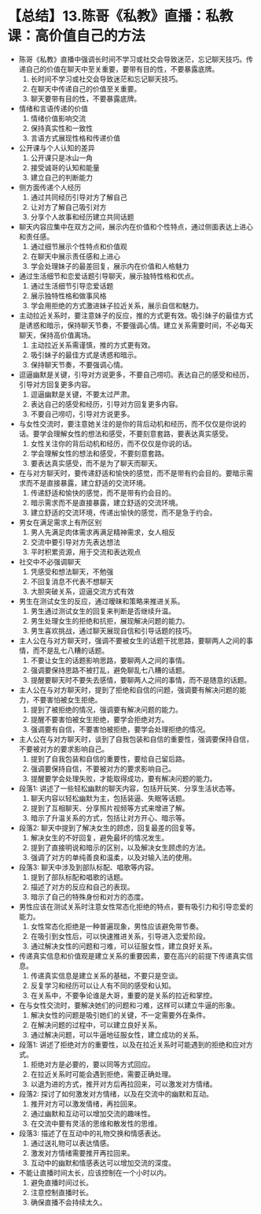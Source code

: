 # 【总结】13.陈哥《私教》直播：私教课：高价值自己的方法

-   陈哥《私教》直播中强调长时间不学习或社交会导致迷茫，忘记聊天技巧。传递自己的价值在聊天中至关重要，要带有目的性，不要暴露底牌。
    1.  长时间不学习或社交会导致迷茫和忘记聊天技巧。
    2.  在聊天中传递自己的价值至关重要。
    3.  聊天要带有目的性，不要暴露底牌。
-   情绪和言语传递的价值
    1.  情绪价值影响交流
    2.  保持真实性和一致性
    3.  言语方式展现性格和传递价值
-   公开课与个人认知的差异
    1.  公开课只是冰山一角
    2.  接受诚哥的认知和能量
    3.  建立自己的判断能力
-   侧方面传递个人经历
    1.  通过共同经历引导对方了解自己
    2.  让对方了解自己吸引对方
    3.  分享个人故事和经历建立共同话题
-   聊天内容应集中在双方之间，展示内在价值和个性特点，通过侧面表达上进心和责任感。
    1.  通过细节展示个性特点和价值观
    2.  在聊天中展示责任感和上进心
    3.  学会处理妹子的最差回复，展示内在价值和人格魅力
-   通过生活细节和恋爱话题引导聊天，展示独特性格和优点。
    1.  通过生活细节引导恋爱话题
    2.  展示独特性格和做事风格
    3.  学会用拒绝的方式激进妹子拉近关系，展示自信和魅力。
-   主动拉近关系时，要注意妹子的反应，推的方式更有效。吸引妹子的最佳方式是诱惑和暗示，保持聊天节奏，不要强调心情。建立关系需要时间，不必每天聊天，保持高价值离场。
    1.  主动拉近关系需谨慎，推的方式更有效。
    2.  吸引妹子的最佳方式是诱惑和暗示。
    3.  保持聊天节奏，不要强调心情。
-   逗逼幽默是关键，引导对方说更多，不要自己唠叨。表达自己的感受和经历，引导对方回复更多内容。
    1.  逗逼幽默是关键，不要太过严肃。
    2.  表达自己的感受和经历，引导对方回复更多内容。
    3.  不要自己唠叨，引导对方说更多。
-   与女性交流时，要注意她关注的是你的背后动机和经历，而不仅仅是你说的话。要学会理解女性的想法和感受，不要刻意套路，要表达真实感受。
    1.  女性关注你的背后动机和经历，而不仅仅是你说的话。
    2.  学会理解女性的想法和感受，不要刻意套路。
    3.  要表达真实感受，而不是为了聊天而聊天。
-   在与对方聊天时，要传递舒适和愉快的感觉，而不是带有约会目的。要暗示需求而不是直接暴露，建立舒适的交流环境。
    1.  传递舒适和愉快的感觉，而不是带有约会目的。
    2.  暗示需求而不是直接暴露，建立舒适的交流环境。
    3.  建立舒适的交流环境，传递出愉快的感觉，而不是急于约会。
-   男女在满足需求上有所区别
    1.  男人先满足肉体需求再满足精神需求，女人相反
    2.  交流中要引导对方先表达想法
    3.  平时积累资源，用于交流和表达观点
-   社交中不必强调聊天
    1.  凭感受和想法聊天，不勉强
    2.  不回复消息不代表不想聊天
    3.  大胆突破关系，逗逼交流方式有效
-   男生在测试女生的反应，通过暧昧和策略来推进关系。
    1.  男生通过测试女生的回复来判断是否继续升温。
    2.  男生处理女生的拒绝和抗拒，展现解决问题的能力。
    3.  男生喜欢挑战，通过聊天展现自信和引导话题的技巧。
-   主人公在与对方聊天时，强调不要被女生的话题干扰思路，要聊两人之间的事情，而不是乱七八糟的话题。
    1.  不要让女生的话题影响思路，要聊两人之间的事情。
    2.  强调要保持思路不被打乱，避免聊乱七八糟的话题。
    3.  提醒要聊天时不要失去感情，要聊两人之间的事情，而不是随意的话题。
-   主人公在与对方聊天时，提到了拒绝和自信的问题，强调要有解决问题的能力，不要害怕被女生拒绝。
    1.  提到了被拒绝的情况，强调要有解决问题的能力。
    2.  提醒不要害怕被女生拒绝，要学会拒绝对方。
    3.  强调要有自信，不要害怕被拒绝，要学会处理拒绝的情况。
-   主人公在与对方聊天时，谈到了自我包装和自信的重要性，强调要保持自信，不要被对方的要求影响自己。
    1.  提到了自我包装和自信的重要性，要给自己留后路。
    2.  强调要保持自信，不要被对方的要求影响自己。
    3.  提醒要学会处理失败，才能取得成功，要有解决问题的能力。
-   段落1: 讲述了一些轻松幽默的聊天内容，包括开玩笑、分享生活状态等。
    1.  聊天内容以轻松幽默为主，包括装逼、失眠等话题。
    2.  提到了互相聊天、分享照片视频等方式来增进了解。
    3.  暗示了升温关系的方式，包括让对方开心、暗示等。
-   段落2: 聊天中提到了解决女生的顾虑，回复最差的回复等。
    1.  解决女生的不好回复，避免最坏的情况发生。
    2.  提到了直接明说和暗示的区别，以及解决女生顾虑的方法。
    3.  强调了对方的单纯善良和温柔，以及对输入法的使用。
-   段落3: 聊天中涉及到部队标配、唱歌等内容。
    1.  提到了部队标配和唱歌的话题。
    2.  描述了对方的反应和自己的表现。
    3.  暗示了自己的特殊身份和对方的态度。
-   男性应该在测试关系时注意女性常态化拒绝的特点，要有吸引力和引导恋爱的能力。
    1.  女性常态化拒绝是一种普遍现象，男性应该避免带节奏。
    2.  在吸引到女性后，可以快速推进关系，引导进入恋爱阶段。
    3.  通过解决女性的问题和刁难，可以征服女性，建立良好关系。
-   传递真实信息和价值观是建立关系的重要因素，要在高兴的前提下传递真实信息。
    1.  传递真实信息是建立关系的基础，不要只是空谈。
    2.  反复学习和经历可以让人有不同的感受和认知。
    3.  在关系中，不要争论谁是大哥，重要的是关系的拉近和掌控。
-   在与女性交流时，要解决她们的问题和刁难，这样可以建立牛逼的形象。
    1.  解决女性的问题是吸引她们的关键，不一定需要外在条件。
    2.  在解决问题的过程中，可以建立良好关系。
    3.  通过解决问题，可以牛逼地征服女性，建立成功的关系。
-   段落1: 讲述了拒绝对方的重要性，以及在拉近关系时可能遇到的拒绝和应对方式。
    1.  拒绝对方是必要的，要以同等方式回应。
    2.  在拉近关系时可能会遇到拒绝，需要正确处理。
    3.  以退为进的方式，推开对方后再拉回来，可以激发对方情绪。
-   段落2: 探讨了如何激发对方情绪，以及在交流中的幽默和互动。
    1.  推开对方可以激发情绪，再拉回来。
    2.  通过幽默和互动可以增加交流的趣味性。
    3.  在交流中要有灵活的思维和散发性的思维。
-   段落3: 描述了在互动中的礼物交换和情感表达。
    1.  通过送礼物可以表达情感。
    2.  激发对方情绪需要推开再拉回来。
    3.  互动中的幽默和情感表达可以增加交流的深度。
-   不能让直播时间太长，应该控制在一个小时以内。
    1.  避免直播时间过长。
    2.  注意控制直播时长。
    3.  确保直播不会持续太久。